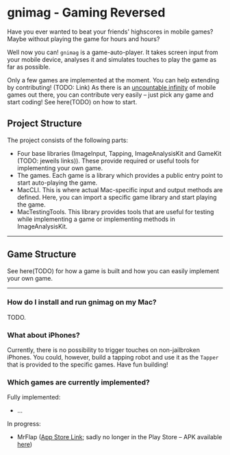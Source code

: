 # gnimag - Gaming Reversed

Have you ever wanted to beat your friends' highscores in mobile games? Maybe without playing the game for hours and hours?

Well now you can! `gnimag` is a game-auto-player. It takes screen input from your mobile device, analyses it and simulates touches to play the game as far as possible.

Only a few games are implemented at the moment. You can help extending by contributing! (TODO: Link) As there is an [uncountable infinity](https://www.statista.com/statistics/780229/number-of-available-gaming-apps-in-the-google-play-store-quarter/) of mobile games out there, you can contribute very easily – just pick any game and start coding! See here(TODO) on how to start.

## Project Structure

The project consists of the following parts:

- Four base libraries (ImageInput, Tapping, ImageAnalysisKit and GameKit (TODO: jeweils links)). These provide required or useful tools for implementing your own game.
- The games. Each game is a library which provides a public entry point to start auto-playing the game.
- MacCLI. This is where actual Mac-specific input and output methods are defined. Here, you can import a specific game library and start playing the game.
- MacTestingTools. This library provides tools that are useful for testing while implementing a game or implementing methods in ImageAnalysisKit.

---

## Game Structure

See here(TODO) for how a game is built and how you can easily implement your own game.

---

### How do I install and run gnimag on my Mac?

TODO.

### What about iPhones?

Currently, there is no possibility to trigger touches on non-jailbroken iPhones. You could, however, build a tapping robot and use it as the `Tapper` that is provided to the specific games. Have fun building!

### Which games are currently implemented?

Fully implemented:

- ...

In progress:

- MrFlap ([App Store Link](https://apps.apple.com/at/app/mr-flap/id822206495); sadly no longer in the Play Store – APK available [here](https://apkpure.com/de/mr-flap/com.mrflap))